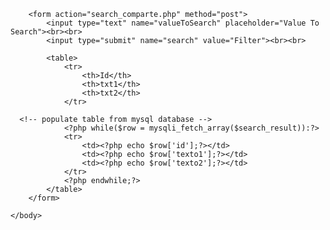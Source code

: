 <?php
if(isset($_POST['search']))
{
    $valueToSearch = $_POST['valueToSearch'];
    // search in all table columns
    // using concat mysql function
    $query = "SELECT * FROM `comparte` WHERE CONCAT(`id`, `texto1`, `texto2`) LIKE '%".$valueToSearch."%'";
    $search_result = filterTable($query);
    
}
 else {
    $query = "SELECT * FROM `comparte`";
    $search_result = filterTable($query);
}

// function to connect and execute the query
function filterTable($query)
{
    $connect = mysqli_connect("localhost", "root", "", "dbname");
    $filter_Result = mysqli_query($connect, $query);
    return $filter_Result;
}

?>

<!DOCTYPE html>
<html>
    <head>
        <title>PHP HTML TABLE DATA SEARCH</title>
        <style>
            table,tr,th,td
            {
                border: 1px solid black;
            }
        </style>
    </head>
    <body>
        
        <form action="search_comparte.php" method="post">
            <input type="text" name="valueToSearch" placeholder="Value To Search"><br><br>
            <input type="submit" name="search" value="Filter"><br><br>
            
            <table>
                <tr>
                    <th>Id</th>
                    <th>txt1</th>
                    <th>txt2</th>
                </tr>

      <!-- populate table from mysql database -->
                <?php while($row = mysqli_fetch_array($search_result)):?>
                <tr>
                    <td><?php echo $row['id'];?></td>
                    <td><?php echo $row['texto1'];?></td>
                    <td><?php echo $row['texto2'];?></td>
                </tr>
                <?php endwhile;?>
            </table>
        </form>
        
    </body>
</html>

